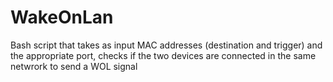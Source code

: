 # WakeOnLan
Bash script that takes as input MAC addresses (destination and trigger) and the appropriate port,
checks if the two devices are connected in the same netwrork to send a WOL signal
